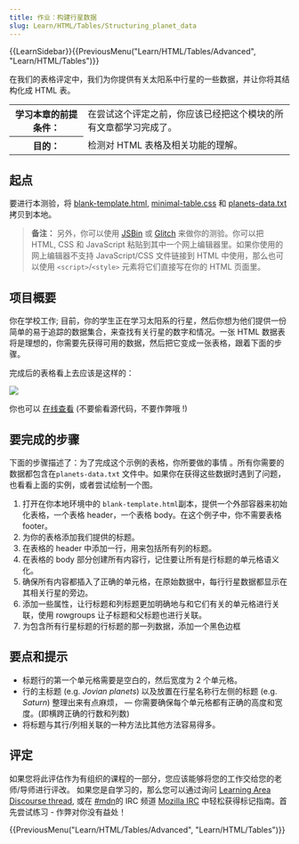 ```yaml
---
title: 作业：构建行星数据
slug: Learn/HTML/Tables/Structuring_planet_data
---
```


{{LearnSidebar}}{{PreviousMenu("Learn/HTML/Tables/Advanced", "Learn/HTML/Tables")}}

在我们的表格评定中，我们为你提供有关太阳系中行星的一些数据，并让你将其结构化成 HTML 表。

<table class="learn-box standard-table">
  <tbody>
    <tr>
      <th scope="row">学习本章的前提条件：</th>
      <td>在尝试这个评定之前，你应该已经把这个模块的所有文章都学习完成了。</td>
    </tr>
    <tr>
      <th scope="row">目的：</th>
      <td>检测对 HTML 表格及相关功能的理解。</td>
    </tr>
  </tbody>
</table>

## 起点

要进行本测验，将 [blank-template.html](https://github.com/roy-tian/learning-area/blob/master/html/tables/assessment-start/blank-template.html), [minimal-table.css](https://github.com/roy-tian/learning-area/blob/master/html/tables/assessment-start/minimal-table.css) 和 [planets-data.txt](https://github.com/roy-tian/learning-area/blob/master/html/tables/assessment-start/planets-data.txt) 拷贝到本地。

> **备注：** 另外，你可以使用 [JSBin](https://jsbin.com/) 或 [Glitch](https://glitch.com/) 来做你的测验。你可以把 HTML, CSS 和 JavaScript 粘贴到其中一个网上编辑器里。如果你使用的网上编辑器不支持 JavaScript/CSS 文件链接到 HTML 中使用，那么也可以使用 `<script>`/`<style>` 元素将它们直接写在你的 HTML 页面里。

## 项目概要

你在学校工作; 目前，你的学生正在学习太阳系的行星，然后你想为他们提供一份简单的易于追踪的数据集合，来查找有关行星的数字和情况。一张 HTML 数据表将是理想的，你需要先获得可用的数据，然后把它变成一张表格，跟着下面的步骤。

完成后的表格看上去应该是这样的：

![](assessment-table.png)

你也可以 [在线查看](https://roy-tian.github.io/learning-area/html/tables/assessment-finished/planets-data.html) (不要偷看源代码，不要作弊哦 !)

## 要完成的步骤

下面的步骤描述了：为了完成这个示例的表格，你所要做的事情 。所有你需要的数据都包含在`planets-data.txt` 文件中。如果你在获得这些数据时遇到了问题，也看看上面的实例，或者尝试绘制一个图。

1. 打开在你本地环境中的 `blank-template.html`副本，提供一个外部容器来初始化表格，一个表格 header，一个表格 body。在这个例子中，你不需要表格 footer。
2. 为你的表格添加我们提供的标题。
3. 在表格的 header 中添加一行，用来包括所有列的标题。
4. 在表格的 body 部分创建所有内容行，记住要让所有是行标题的单元格语义化。
5. 确保所有内容都插入了正确的单元格，在原始数据中，每行行星数据都显示在其相关行星的旁边。
6. 添加一些属性，让行标题和列标题更加明确地与和它们有关的单元格进行关联，使用 rowgroups 让子标题和父标题也进行关联。
7. 为包含所有行星标题的行标题的那一列数据，添加一个黑色边框

## 要点和提示

- 标题行的第一个单元格需要是空白的，然后宽度为 2 个单元格。
- 行的主标题 (e.g. _Jovian planets_) 以及放置在行星名称行左侧的标题 (e.g. _Saturn_) 整理出来有点麻烦， — 你需要确保每个单元格都有正确的高度和宽度。(即横跨正确的行数和列数)
- 将标题与其行/列相关联的一种方法比其他方法容易得多。

## 评定

如果您将此评估作为有组织的课程的一部分，您应该能够将您的工作交给您的老师/导师进行评改。 如果您是自学习的，那么您可以通过询问 [Learning Area Discourse thread](https://discourse.mozilla-community.org/t/learning-web-development-marking-guides-and-questions/16294), 或在 [#mdn](irc://irc.mozilla.org/mdn)的 IRC 频道 [Mozilla IRC](https://wiki.mozilla.org/IRC) 中轻松获得标记指南。首先尝试练习 - 作弊对你没有益处！

{{PreviousMenu("Learn/HTML/Tables/Advanced", "Learn/HTML/Tables")}}
